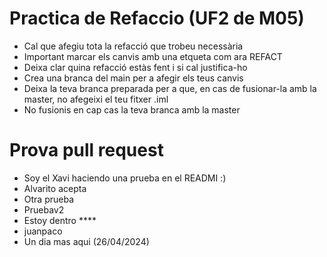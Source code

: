 # Practica de Refaccio (UF2 de M05)
- Cal que afegiu tota la refacció que trobeu necessària
- Important marcar els canvis amb una etqueta com ara REFACT
- Deixa clar quina refacció estàs fent i si cal justifica-ho
- Crea una branca del main per a afegir els teus canvis
- Deixa la teva branca preparada per a que, en cas de fusionar-la amb la master, no afegeixi el teu fitxer .iml
- No fusionis en cap cas la teva branca amb la master
# Prova pull request
- Soy el Xavi haciendo una prueba en el READMI :)
- Alvarito acepta
- Otra prueba
- Pruebav2
- Estoy dentro ****
- juanpaco
- Un dia mas aqui (26/04/2024)

